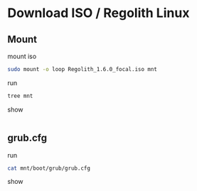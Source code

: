 
# Download ISO / Regolith Linux

## Mount

mount iso

``` sh
sudo mount -o loop Regolith_1.6.0_focal.iso mnt
```

run

``` sh
tree mnt
```

show

```

```

## grub.cfg


run

``` sh
cat mnt/boot/grub/grub.cfg
```

show

```

```
